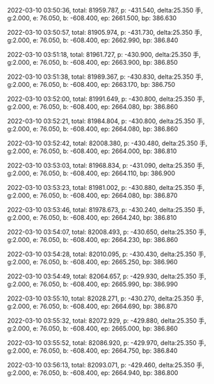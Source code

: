 2022-03-10 03:50:36, total: 81959.787, p: -431.540, delta:25.350 手, g:2.000, e: 76.050, b: -608.400, ep: 2661.500, bp: 386.630

2022-03-10 03:50:57, total: 81905.974, p: -431.730, delta:25.350 手, g:2.000, e: 76.050, b: -608.400, ep: 2662.990, bp: 386.840

2022-03-10 03:51:18, total: 81961.727, p: -430.900, delta:25.350 手, g:2.000, e: 76.050, b: -608.400, ep: 2663.900, bp: 386.850

2022-03-10 03:51:38, total: 81989.367, p: -430.830, delta:25.350 手, g:2.000, e: 76.050, b: -608.400, ep: 2663.170, bp: 386.750

2022-03-10 03:52:00, total: 81991.649, p: -430.800, delta:25.350 手, g:2.000, e: 76.050, b: -608.400, ep: 2664.080, bp: 386.860

2022-03-10 03:52:21, total: 81984.804, p: -430.800, delta:25.350 手, g:2.000, e: 76.050, b: -608.400, ep: 2664.080, bp: 386.860

2022-03-10 03:52:42, total: 82008.380, p: -430.480, delta:25.350 手, g:2.000, e: 76.050, b: -608.400, ep: 2664.000, bp: 386.810

2022-03-10 03:53:03, total: 81968.834, p: -431.090, delta:25.350 手, g:2.000, e: 76.050, b: -608.400, ep: 2664.110, bp: 386.900

2022-03-10 03:53:23, total: 81981.002, p: -430.880, delta:25.350 手, g:2.000, e: 76.050, b: -608.400, ep: 2664.080, bp: 386.870

2022-03-10 03:53:46, total: 81978.673, p: -430.240, delta:25.350 手, g:2.000, e: 76.050, b: -608.400, ep: 2664.240, bp: 386.810

2022-03-10 03:54:07, total: 82008.493, p: -430.650, delta:25.350 手, g:2.000, e: 76.050, b: -608.400, ep: 2664.230, bp: 386.860

2022-03-10 03:54:28, total: 82010.095, p: -430.430, delta:25.350 手, g:2.000, e: 76.050, b: -608.400, ep: 2665.250, bp: 386.960

2022-03-10 03:54:49, total: 82064.657, p: -429.930, delta:25.350 手, g:2.000, e: 76.050, b: -608.400, ep: 2665.990, bp: 386.990

2022-03-10 03:55:10, total: 82028.271, p: -430.270, delta:25.350 手, g:2.000, e: 76.050, b: -608.400, ep: 2664.690, bp: 386.870

2022-03-10 03:55:32, total: 82072.929, p: -429.880, delta:25.350 手, g:2.000, e: 76.050, b: -608.400, ep: 2665.000, bp: 386.860

2022-03-10 03:55:52, total: 82086.920, p: -429.970, delta:25.350 手, g:2.000, e: 76.050, b: -608.400, ep: 2664.750, bp: 386.840

2022-03-10 03:56:13, total: 82093.071, p: -429.460, delta:25.350 手, g:2.000, e: 76.050, b: -608.400, ep: 2664.940, bp: 386.800